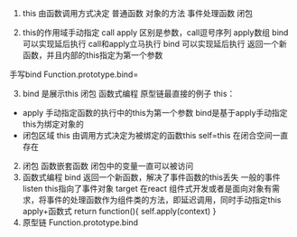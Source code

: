 1. this 由函数调用方式决定
    普通函数 对象的方法 事件处理函数 闭包

2. this的作用域手动指定
call apply 区别是参数，call逗号序列 apply数组
bind 可以实现延后执行 call和apply立马执行
bind 可以实现延后执行 返回一个新函数，并且内部的this指定为第一个参数

手写bind
Function.prototype.bind=

3. bind 是展示this 闭包 函数式编程 原型链最直接的例子
this：
-  apply
手动指定函数的执行中的this为第一个参数
    bind是基于apply手动指定this为绑定对象的
- 闭包区域
    this 由调用方式决定为被绑定的函数this self=this 在闭合空间一直存在
2. 闭包 
函数嵌套函数 闭包中的变量一直可以被访问
3. 函数式编程
    bind 返回一个新函数，解决了事件函数的this丢失 一般的事件listen this指向了事件对象 target
    在react 组件式开发或者是面向对象有需求，将事件的处理函数作为组件类的方法，即延迟调用，同时手动指定this
    apply+函数式
    return function(){
        self.apply(context)
    }
4. 原型链
Function.prototype.bind
